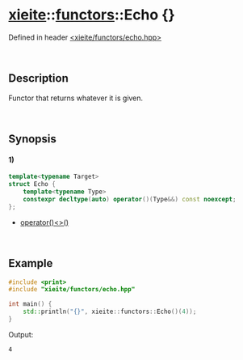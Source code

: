 # [xieite](../../xieite.md)\:\:[functors](../../functors.md)\:\:Echo \{\}
Defined in header [<xieite/functors/echo.hpp>](../../../include/xieite/functors/echo.hpp)

&nbsp;

## Description
Functor that returns whatever it is given.

&nbsp;

## Synopsis
#### 1)
```cpp
template<typename Target>
struct Echo {
    template<typename Type>
    constexpr decltype(auto) operator()(Type&&) const noexcept;
};
```
- [operator\(\)\<\>\(\)](./structures/echo/1/operators/call.md)

&nbsp;

## Example
```cpp
#include <print>
#include "xieite/functors/echo.hpp"

int main() {
    std::println("{}", xieite::functors::Echo()(4));
}
```
Output:
```
4
```
